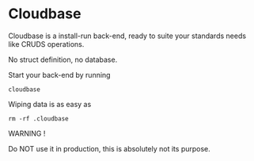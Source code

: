 # Cloudbase

Cloudbase is a install-run back-end, ready to suite your standards needs like CRUDS operations.

No struct definition, no database.

Start your back-end by running

```
cloudbase
```

Wiping data is as easy as

```
rm -rf .cloudbase
```

WARNING !

Do NOT use it in production, this is absolutely not its purpose.